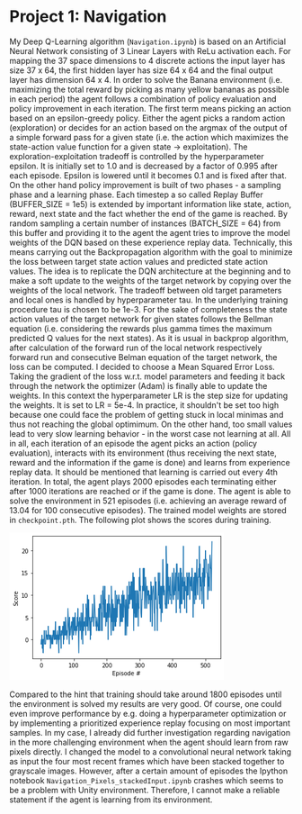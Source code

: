 [//]: # (Image References)

[image1]: rewards.png "Plot Reward"

# Project 1: Navigation

My Deep Q-Learning algorithm (`Navigation.ipynb`) is based on an Artificial Neural Network consisting of 3 Linear Layers with ReLu activation each.
For mapping the 37 space dimensions to 4 discrete actions the input layer has size 37 x 64, the first hidden layer has size 64 x 64 and the final output layer has dimension 64 x 4.
In order to solve the Banana environment (i.e. maximizing the total reward by picking as many yellow bananas as possible in each period) the agent follows a combination of policy evaluation and policy improvement in each iteration. The first term means picking an action based on an epsilon-greedy policy. Either the agent picks a random action (exploration) or decides for an action based on the argmax of the output of a simple forward pass for a given state (i.e. the action which maximizes the state-action value function for a given state -> exploitation). The exploration-exploitation tradeoff is controlled by the hyperparameter epsilon. It is initially set to 1.0 and is decreased by a factor of 0.995 after each episode. Epsilon is lowered until it becomes 0.1 and is fixed after that.
On the other hand policy improvement is built of two phases - a sampling phase and a learning phase. Each timestep a so called Replay Buffer (BUFFER_SIZE = 1e5) is extended by important information like state, action, reward, next state and the fact whether the end of the game is reached. By random sampling a certain number of instances (BATCH_SIZE = 64) from this buffer and providing it to the agent the agent tries to improve the model weights of the DQN based on these experience replay data. Technically, this means carrying out the Backpropagation algorithm with the goal to minimize the loss between target state action values and predicted state action values. The idea is to replicate the DQN architecture at the beginning and to make a soft update to the weights of the target network by copying over the weights of the local network. The tradeoff between old target parameters and local ones is handled by hyperparameter tau. In the underlying training procedure tau is chosen to be 1e-3. For the sake of completeness the state action values of the target network for given states follows the Bellman equation (i.e. considering the rewards plus gamma times the maximum predicted Q values for the next states).
As it is usual in backprop algorithm, after calculation of the forward run of the local network respectively forward run and consecutive Belman equation of the target network, the loss can be computed. I decided to choose a Mean Squared Error Loss. Taking the gradient of the loss w.r.t. model parameters and feeding it back through the network the optimizer (Adam) is finally able to update the weights. In this context the hyperparameter LR is the step size for updating the weights. It is set to LR = 5e-4. In practice, it shouldn't be set too high because one could face the problem of getting stuck in local minimas and thus not reaching the global optimimum. On the other hand, too small values lead to very slow learning behavior - in the worst case not learning at all.
All in all, each iteration of an episode the agent picks an action (policy evaluation), interacts with its environment (thus receiving the next state, reward and the information if the game is done) and learns from experience replay data.
It should be mentioned that learning is carried out every 4th iteration.
In total, the agent plays 2000 episodes each terminating either after 1000 iterations are reached or if the game is done. The agent is able to solve the environment in 521 episodes (i.e. achieving an average reward of 13.04 for 100 consecutive episodes).
The trained model weights are stored in `checkpoint.pth`. The following plot shows the scores during training.

![Plot Reward][image1]

Compared to the hint that training should take around 1800 episodes until the environment is solved my results are very good.
Of course, one could even improve performance by e.g. doing a hyperparameter optimization or by implementing a prioritized experience replay focusing on most important samples.
In my case, I already did further investigation regarding navigation in the more challenging environment when the agent should learn from raw pixels directly. I changed the model to a convolutional neural network taking as input the four most recent frames which have been stacked together to grayscale images. However, after a certain amount of episodes the Ipython notebook `Navigation_Pixels_stackedInput.ipynb` crashes which seems to be a problem with Unity environment. Therefore, I cannot make a reliable statement if the agent is learning from its environment.